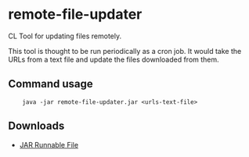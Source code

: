 # remote-file-updater
CL Tool for updating files remotely.

This tool is thought to be run periodically as a cron job. It would take the URLs from a text file and update the files downloaded from them.

## Command usage

```
    java -jar remote-file-updater.jar <urls-text-file>
```

## Downloads

* [JAR Runnable File](https://github.com/luixal/remote-file-updater/blob/master/downloads/remote-file-updater.jar)
